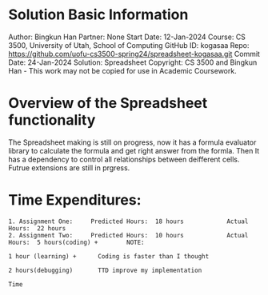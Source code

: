 # Solution Basic Information
Author: Bingkun Han
Partner: None
Start Date: 12-Jan-2024
Course: CS 3500, University of Utah, School of Computing
GitHub ID: kogasaa
Repo: https://github.com/uofu-cs3500-spring24/spreadsheet-kogasaa.git
Commit Date: 24-Jan-2024
Solution: Spreadsheet
Copyright: CS 3500 and Bingkun Han - This work may not be copied for use in Academic Coursework.


# Overview of the Spreadsheet functionality

The Spreadsheet making is still on progress, now it has a formula evaluator library to calculate the 
formula and get right answer from the formla. Then It has a dependency to control all relationships 
between deifferent cells. Futrue extensions are still in prgress.


# Time Expenditures:
	
	1. Assignment One:     Predicted Hours:  18 hours            Actual Hours:  22 hours
	2. Assignment Two:     Predicted Hours:  10 hours            Actual Hours:  5 hours(coding) +        NOTE:
																				1 hour (learning) +      Coding is faster than I thought
																				2 hours(debugging)       TTD improve my implementation 
																				                         Time